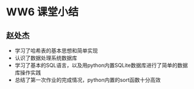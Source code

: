 # WW6 课堂小结

## 赵处杰

* 学习了哈希表的基本思想和简单实现
* 认识了数据处理系统数据库
* 学习了基本的SQL语言，以及用python内置SQLite数据库进行了简单的数据库操作实践
* 总结了第一次作业的完成情况，python内置的sort函数十分高效
